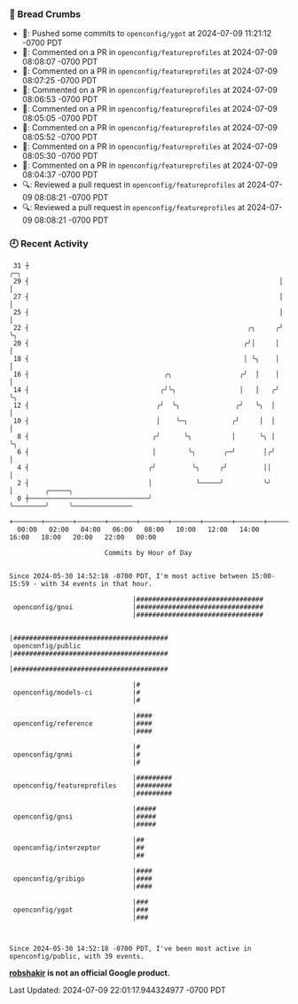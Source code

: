 ### 🍞 Bread Crumbs

 * 🚢: Pushed some commits to `openconfig/ygot` at 2024-07-09 11:21:12 -0700 PDT
 * 💬: Commented on a PR in  `openconfig/featureprofiles` at 2024-07-09 08:08:07 -0700 PDT
 * 💬: Commented on a PR in  `openconfig/featureprofiles` at 2024-07-09 08:07:25 -0700 PDT
 * 💬: Commented on a PR in  `openconfig/featureprofiles` at 2024-07-09 08:06:53 -0700 PDT
 * 💬: Commented on a PR in  `openconfig/featureprofiles` at 2024-07-09 08:05:05 -0700 PDT
 * 💬: Commented on a PR in  `openconfig/featureprofiles` at 2024-07-09 08:05:52 -0700 PDT
 * 💬: Commented on a PR in  `openconfig/featureprofiles` at 2024-07-09 08:05:30 -0700 PDT
 * 💬: Commented on a PR in  `openconfig/featureprofiles` at 2024-07-09 08:04:37 -0700 PDT
 * 🔍: Reviewed a pull request in  `openconfig/featureprofiles` at 2024-07-09 08:08:21 -0700 PDT
 * 🔍: Reviewed a pull request in  `openconfig/featureprofiles` at 2024-07-09 08:08:21 -0700 PDT

### 🕘 Recent Activity
```
 31 ┼                                                               ╭─╮
 29 ┤                                                               │ │
 27 ┤                                                               │ │
 25 ┤                                                               │ │
 22 ┤                                                       ╭╮     ╭╯ ╰╮
 20 ┤                                                      ╭╯│     │   │
 18 ┤                                                      │ ╰╮    │   │
 16 ┤                                  ╭╮                 ╭╯  │    │   │
 14 ┤                                 ╭╯╰╮                │   │   ╭╯   ╰╮
 12 ┤                                ╭╯  ╰╮              ╭╯   ╰╮  │     │
 10 ┤                                │    ╰─╮           ╭╯     │  │     │
  8 ┤                               ╭╯      ╰╮          │      ╰╮ │     ╰╮
  6 ┤                               │        ╰╮       ╭─╯       │╭╯      │
  4 ┤                              ╭╯         ╰╮     ╭╯         ││       │
  2 ┤                              │           ╰─────╯          ╰╯       │        ╭─────╮
  0 ┼──────────────────────────────╯                                     ╰────────╯     ╰───────────────
    +───────+───────+───────+───────+───────+───────+───────+───────+───────+───────+───────+───────+────
  00:00   02:00   04:00   06:00   08:00   10:00   12:00   14:00   16:00   18:00   20:00   22:00   00:00   

						Commits by Hour of Day


Since 2024-05-30 14:52:18 -0700 PDT, I'm most active between 15:00-15:59 - with 34 events in that hour.

```



```
                               |################################
 openconfig/gnoi               |################################
                               |################################

                               |#######################################
 openconfig/public             |#######################################
                               |#######################################

                               |#
 openconfig/models-ci          |#
                               |#

                               |####
 openconfig/reference          |####
                               |####

                               |#
 openconfig/gnmi               |#
                               |#

                               |#########
 openconfig/featureprofiles    |#########
                               |#########

                               |#####
 openconfig/gnsi               |#####
                               |#####

                               |##
 openconfig/interzeptor        |##
                               |##

                               |####
 openconfig/gribigo            |####
                               |####

                               |###
 openconfig/ygot               |###
                               |###



Since 2024-05-30 14:52:18 -0700 PDT, I've been most active in openconfig/public, with 39 events.

```
**[robshakir](mailto:robjs@google.com) is not an official Google product.**  


Last Updated: 2024-07-09 22:01:17.944324977 -0700 PDT
